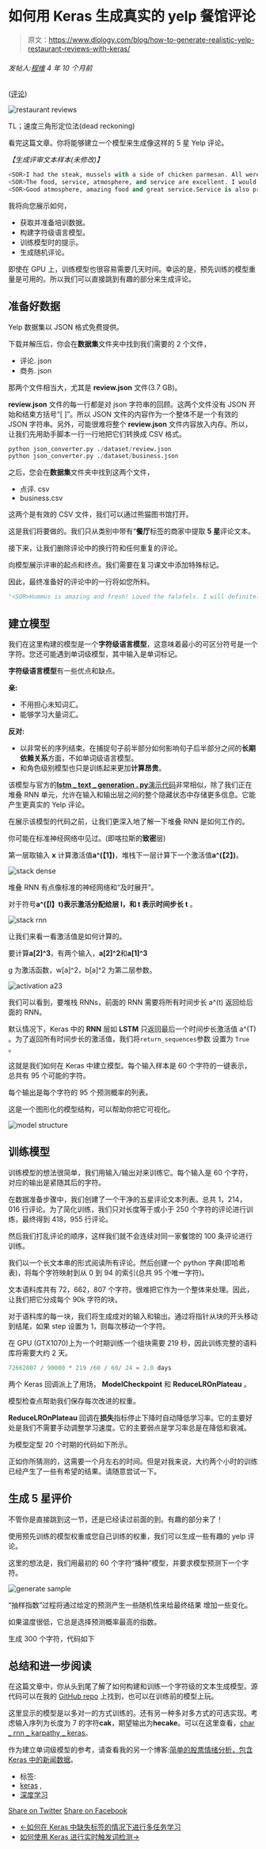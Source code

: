 # 如何用 Keras 生成真实的 yelp 餐馆评论

> 原文：<https://www.dlology.com/blog/how-to-generate-realistic-yelp-restaurant-reviews-with-keras/>

###### 发帖人:[程维](/blog/author/Chengwei/) 4 年 10 个月前

([评论](/blog/how-to-generate-realistic-yelp-restaurant-reviews-with-keras/#disqus_thread))

![restaurant reviews](img/3224708797d93c0b8be67578d480d1ee.png)

TL；速度三角形定位法(dead reckoning)

看完这篇文章。你将能够建立一个模型来生成像这样的 5 星 Yelp 评论。

*【生成评审文本样本(未修改)】*

```py
<SOR>I had the steak, mussels with a side of chicken parmesan. All were very good. We will be back.<EOR>
<SOR>The food, service, atmosphere, and service are excellent. I would recommend it to all my friends<EOR>
<SOR>Good atmosphere, amazing food and great service.Service is also pretty good. Give them a try!<EOR>
```

我将向您展示如何，

*   获取并准备培训数据。
*   构建字符级语言模型。
*   训练模型时的提示。
*   生成随机评论。

即使在 GPU 上，训练模型也很容易需要几天时间。幸运的是，预先训练的模型重量是可用的。所以我们可以直接跳到有趣的部分来生成评论。

## 准备好数据

Yelp 数据集以 JSON 格式免费提供。

下载并解压后，你会在**数据集**文件夹中找到我们需要的 2 个文件，

*   评论. json
*   商务. json

那两个文件相当大，尤其是 **review.json** 文件(3.7 GB)。

**review.json** 文件的每一行都是对 json 字符串的回顾。这两个文件没有 JSON 开始和结束方括号“[ ]”。所以 JSON 文件的内容作为一个整体不是一个有效的 JSON 字符串。另外，可能很难将整个 **review.json** 文件内容放入内存。所以，让我们先用助手脚本一行一行地把它们转换成 CSV 格式。

```py
python json_converter.py ./dataset/review.json
python json_converter.py ./dataset/business.json
```

之后，您会在**数据集**文件夹中找到这两个文件，

*   点评. csv
*   business.csv

这两个是有效的 CSV 文件，我们可以通过熊猫图书馆打开。

这是我们将要做的。我们只从类别中带有“**餐厅**标签的商家中提取 **5 星**评论文本。

接下来，让我们删除评论中的换行符和任何重复的评论。

向模型展示评审的起点和终点。我们需要在复习课文中添加特殊标记。

因此，最终准备好的评论中的一行将如您所料。

```py
"<SOR>Hummus is amazing and fresh! Loved the falafels. I will definitely be back. Great owner, friendly staff<EOR>"
```

## 建立模型

我们在这里构建的模型是一个**字符级语言模型**，这意味着最小的可区分符号是一个字符。您还可能遇到单词级模型，其中输入是单词标记。

**字符级语言模型**有一些优点和缺点。

**亲:**

*   不用担心未知词汇。
*   能够学习大量词汇。

**反对:**

*   以非常长的序列结束。在捕捉句子前半部分如何影响句子后半部分之间的**长期依赖关系**方面，不如单词级语言模型。
*   和角色级别模型也只是训练起来更加**计算昂贵**。

该模型与官方的[**lstm _ text _ generation . py**演示代码](https://github.com/keras-team/keras/blob/master/examples/lstm_text_generation.py)非常相似，除了我们正在堆叠 RNN 单元，允许在输入和输出层之间的整个隐藏状态中存储更多信息。它能产生更真实的 Yelp 评论。

在展示该模型的代码之前，让我们更深入地了解一下堆叠 RNN 是如何工作的。

你可能在标准神经网络中见过。(即喀拉斯的**致密**层)

第一层取输入 **x** 计算激活值**a^(【1】)**，堆栈下一层计算下一个激活值**a^(【2】)**。

![stack dense](img/f0525d995ce5939a9a1a21ec80f1f5ff.png)

堆叠 RNN 有点像标准的神经网络和“及时展开”。

对于符号**a^(【l】t)**表示激活分配给**层 l，**和 **t** 表示**时间步长 t** 。

![stack rnn](img/092d93066168a901cee7dc41282ca235.png)

让我们来看一看激活值是如何计算的。

要计算**a[2]^3**，有两个输入，**a[2]^2**和**a[1]^3**

g 为激活函数，w[a]^2，b[a]^2 为第二层参数。

![activation a23](img/76d64fd515f5adcc0fbe4a1446589518.png)

我们可以看到，要堆栈 RNNs，前面的 RNN 需要将所有时间步长 a^(t) 返回给后面的 RNN。

默认情况下，Keras 中的 **RNN** 层如 **LSTM** 只返回最后一个时间步长激活值 a^(T) 。为了返回所有时间步长的激活值，我们将`return_sequences`参数 设置为 `True` 。

这就是我们如何在 Keras 中建立模型。每个输入样本是 60 个字符的一键表示，总共有 95 个可能的字符。

每个输出是每个字符的 95 个预测概率的列表。

这是一个图形化的模型结构，可以帮助你把它可视化。

![model structure](img/03af081d953bd4d96e4045886bd51e78.png)

## 训练模型

训练模型的想法很简单，我们用输入/输出对来训练它。每个输入是 60 个字符，对应的输出是紧随其后的字符。

在数据准备步骤中，我们创建了一个干净的五星评论文本列表。总共 1，214，016 行评论。为了简化训练，我们只对长度等于或小于 250 个字符的评论进行训练，最终得到 418，955 行评论。

然后我们打乱评论的顺序，这样我们就不会连续对同一家餐馆的 100 条评论进行训练。

我们以一个长文本串的形式阅读所有评论。然后创建一个 python 字典(即哈希表)，将每个字符映射到从 0 到 94 的索引(总共 95 个唯一字符)。

文本语料库共有 72，662，807 个字符。很难把它作为一个整体来处理。因此，让我们把它分成每个 90k 字符的块。

对于语料库的每一块，我们将生成成对的输入和输出。通过将指针从块的开头移动到结尾，如果 step 设置为 1，则每次移动一个字符。

在 GPU (GTX1070)上为一个时期训练一个组块需要 219 秒，因此训练完整的语料库将需要大约 2 天。

```py
72662807 / 90000 * 219 /60 / 60/ 24 = 2.0 days
```

两个 Keras 回调派上了用场， **ModelCheckpoint** 和 **ReduceLROnPlateau** 。

模型检查点帮助我们保存每次改进的权重。

**ReduceLROnPlateau** 回调在**损失**指标停止下降时自动降低学习率。它的主要好处是我们不需要手动调整学习速度。它的主要弱点是学习率总是在降低和衰减。

为模型定型 20 个时期的代码如下所示。

正如你所猜测的，这需要一个月左右的时间。但是对我来说，大约两个小时的训练已经产生了一些有希望的结果。请随意尝试一下。

## 生成 5 星评价

不管你是直接跳到这一节，还是已经读过前面的到。有趣的部分来了！

使用预先训练的模型权重或您自己训练的权重，我们可以生成一些有趣的 yelp 评论。

这里的想法是，我们用最初的 60 个字符“播种”模型，并要求模型预测下一个字符。

![generate sample](img/2b134965b050f36daed0130c190d17e2.png)

“抽样指数”过程将通过给定的预测产生一些随机性来给最终结果 增加一些变化。

如果温度很低，它总是选择预测概率最高的指数。

生成 300 个字符，代码如下

## 总结和进一步阅读

在这篇文章中，你从头到尾了解了如何构建和训练一个字符级的文本生成模型。源代码可以在我的 [GitHub repo](https://github.com/Tony607/Yelp_review_generation) 上找到，也可以在训练前的模型上玩。

这里显示的模型是以多对一的方式训练的。还有另一种多对多方式的可选实现。考虑输入序列为长度为 7 的字符**cak**，期望输出为**hecake**。可以在这里查看，[char _ rnn _ karpathy _ keras](https://github.com/mineshmathew/char_rnn_karpathy_keras)。

作为建立单词级模型的参考，请查看我的另一个博客:[简单的股票情绪分析，包含 Keras 中的新闻数据](https://www.dlology.com/blog/simple-stock-sentiment-analysis-with-news-data-in-keras/)。

*   标签:
*   [keras](/blog/tag/keras/) ,
*   [深度学习](/blog/tag/deep-learning/)

[Share on Twitter](https://twitter.com/intent/tweet?url=https%3A//www.dlology.com/blog/how-to-generate-realistic-yelp-restaurant-reviews-with-keras/&text=How%20to%20generate%20realistic%20yelp%20restaurant%20reviews%20with%20Keras) [Share on Facebook](https://www.facebook.com/sharer/sharer.php?u=https://www.dlology.com/blog/how-to-generate-realistic-yelp-restaurant-reviews-with-keras/)

*   [←如何在 Keras 中缺失标签的情况下进行多任务学习](/blog/how-to-multi-task-learning-with-missing-labels-in-keras/)
*   [如何使用 Keras 进行实时触发词检测→](/blog/how-to-do-real-time-trigger-word-detection-with-keras/)